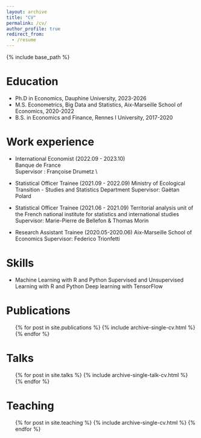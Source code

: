 ```yaml
---
layout: archive
title: "CV"
permalink: /cv/
author_profile: true
redirect_from:
  - /resume
---
```


{% include base_path %}

Education
======

* Ph.D in Economics, Dauphine University, 2023-2026
* M.S. Econometrics, Big Data and Statistics, Aix-Marseille School of Economics, 2020-2022
* B.S. in Economics and Finance, Rennes I University, 2017-2020

Work experience
======
   
* International Economist (2022.09 - 2023.10) \
     Banque de France \
     Supervisor : Françoise Drumetz \
      
* Statistical Officer Trainee (2021.09 - 2022.09)
    Ministry of Ecological Transition - Studies and Statistics Department 
    Supervisor: Gaëtan Polard

* Statistical Officer Trainee (2021.06 - 2021.09)
    Territorial analysis unit of the French national institute for statistics and international studies
    Supervisor: Marie-Pierre de Bellefon & Thomas Morin
 
*  Research Assistant Trainee (2020.05-2020.06)
    Aix-Marseille School of Economics
    Supervisor: Federico Trionfetti


  
Skills
======
  * Machine Learning with R and Python
        Supervised and Unsupervised Learning with R and Python
        Deep learning with TensorFlow


Publications
======
  <ul>{% for post in site.publications %}
    {% include archive-single-cv.html %}
  {% endfor %}</ul>
  
Talks
======
  <ul>{% for post in site.talks %}
    {% include archive-single-talk-cv.html %}
  {% endfor %}</ul>
  
Teaching
======
  <ul>{% for post in site.teaching %}
    {% include archive-single-cv.html %}
  {% endfor %}</ul>
  

